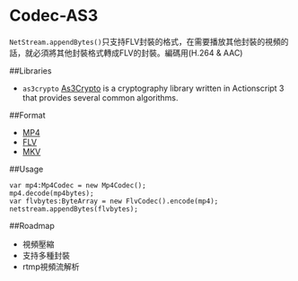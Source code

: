 Codec-AS3
=========

`NetStream.appendBytes()`只支持FLV封裝的格式，在需要播放其他封裝的視頻的話，就必須將其他封裝格式轉成FLV的封裝。編碼用(H.264 & AAC)

##Libraries
*  `as3crypto` [As3Crypto](https://code.google.com/p/as3crypto/) is a cryptography library written in Actionscript 3 that provides several common algorithms. 

##Format

*  [MP4](http://xhelmboyx.tripod.com/formats/mp4-layout.txt)
*  [FLV](http://www.adobe.com/content/dam/Adobe/en/devnet/flv/pdfs/video_file_format_spec_v10.pdf)
*  [MKV](http://www.matroska.org/files/matroska.pdf)

##Usage

```as3
var mp4:Mp4Codec = new Mp4Codec();
mp4.decode(mp4bytes);
var flvbytes:ByteArray = new FlvCodec().encode(mp4);
netstream.appendBytes(flvbytes);
```

##Roadmap

*  視頻壓縮
*  支持多種封裝
*  rtmp視頻流解析